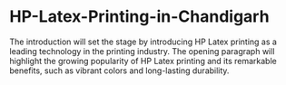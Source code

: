 # HP-Latex-Printing-in-Chandigarh
The introduction will set the stage by introducing HP Latex printing as a leading technology in the printing industry. The opening paragraph will highlight the growing popularity of HP Latex printing and its remarkable benefits, such as vibrant colors and long-lasting durability. 

